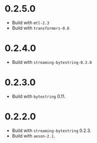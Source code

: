 # 0.2.5.0

- Build with `mtl-2.3`
- Build with `transformers-0.6`

# 0.2.4.0

- Build with `streaming-bytestring-0.3.0`

# 0.2.3.0

- Build with `bytestring` 0.11.

# 0.2.2.0

- Build with `streaming-bytestring` 0.2.3.
- Build with `aeson-2.1`.
